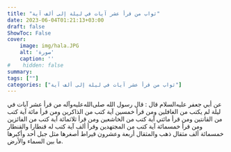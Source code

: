 ```yaml
---
title: "ثواب من قرأ عشر آيات في ليلة إلى ألف آية"
date: 2023-06-04T01:21:13+03:00
draft: false
ShowToc: False
cover:
    image: img/hala.JPG
    alt: 'صورة'
    caption: ''
#    hidden: false
summary: 
tags: [""]
categories: ["ثواب من قرأ عشر آيات في ليلة إلى ألف آية"]
---
```

عن أبي جعفر عليه‌السلام قال :
قال رسول الله صلى‌الله‌عليه‌وآله من قرأ عشر آيات في ليلة لم يكتب من الغافلين ومن
قرأ خمسين آية كتب من الذاكرين ومن قرأ مائة آية كتب من القانتين
ومن قرأ مائتي آية كتب من الخاشعين ومن قرأ ثلاثمائة آية كتب من
الفائزين ومن قرأ خمسمائة آية كتب من المجتهدين وقرأ ألف آية كتب
له قنطارا والقنطار خمسمائة ألف مثقال ذهب والمثقال أربعة وعشرون
قيراط أصغرها مثل جبل أحد وأكبرها ما بين السماء والأرض.

